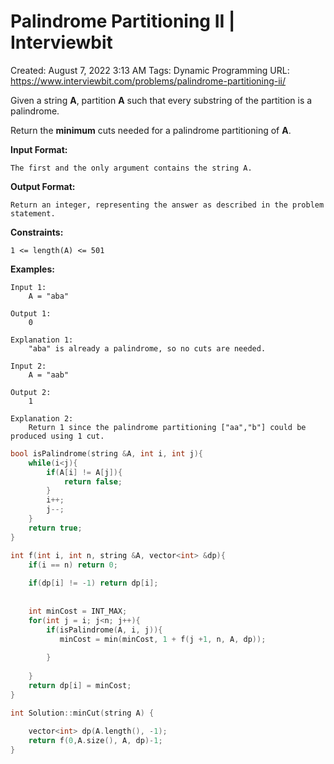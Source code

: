 # Palindrome Partitioning II | Interviewbit

Created: August 7, 2022 3:13 AM
Tags: Dynamic Programming
URL: https://www.interviewbit.com/problems/palindrome-partitioning-ii/

Given a string **A**, partition **A** such that every substring of the partition is a palindrome.

Return the **minimum** cuts needed for a palindrome partitioning of **A**.

**Input Format:**

```
The first and the only argument contains the string A.

```

**Output Format:**

```
Return an integer, representing the answer as described in the problem statement.

```

**Constraints:**

```
1 <= length(A) <= 501

```

**Examples:**

```
Input 1:
    A = "aba"

Output 1:
    0

Explanation 1:
    "aba" is already a palindrome, so no cuts are needed.

Input 2:
    A = "aab"

Output 2:
    1

Explanation 2:
    Return 1 since the palindrome partitioning ["aa","b"] could be produced using 1 cut.

```

```cpp
bool isPalindrome(string &A, int i, int j){
    while(i<j){
        if(A[i] != A[j]){
            return false;
        }
        i++;
        j--;
    }
    return true;
}

int f(int i, int n, string &A, vector<int> &dp){
    if(i == n) return 0;
    
    if(dp[i] != -1) return dp[i];
    
    
    int minCost = INT_MAX;
    for(int j = i; j<n; j++){
        if(isPalindrome(A, i, j)){
           minCost = min(minCost, 1 + f(j +1, n, A, dp));
           
        }
        
    }
    return dp[i] = minCost;
}

int Solution::minCut(string A) {
    
    vector<int> dp(A.length(), -1);
    return f(0,A.size(), A, dp)-1;
}
```